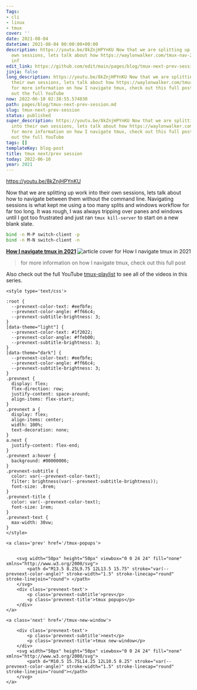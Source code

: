 ```yaml
---
Tags:
- cli
- linux
- tmux
cover: ''
date: 2021-08-04
datetime: 2021-08-04 00:00:00+00:00
description: https://youtu.be/8kZnjHPYnKU Now that we are splitting up work into their
  own sessions, lets talk about how https://waylonwalker.com/tmux-nav-2021/ for more
  inf
edit_link: https://github.com/edit/main/pages/blog/tmux-next-prev-session.md
jinja: false
long_description: https://youtu.be/8kZnjHPYnKU Now that we are splitting up work into
  their own sessions, lets talk about how https://waylonwalker.com/tmux-nav-2021/
  for more information on how I navigate tmux, check out this full post Also check
  out the full YouTube
now: 2022-06-10 02:38:55.574030
path: pages/blog/tmux-next-prev-session.md
slug: tmux-next-prev-session
status: published
super_description: https://youtu.be/8kZnjHPYnKU Now that we are splitting up work
  into their own sessions, lets talk about how https://waylonwalker.com/tmux-nav-2021/
  for more information on how I navigate tmux, check out this full post Also check
  out the full YouTube
tags: []
templateKey: blog-post
title: tmux next/prev session
today: 2022-06-10
year: 2021
---
```


https://youtu.be/8kZnjHPYnKU

Now that we are splitting up work into their own sessions, lets talk about how
to navigate between them without the command line.  Navigating sessions is what
kept me using a too many splits and windows workflow for far too long.  It was
rough, I was always tripping over panes and windows until I got too frustrated
and just ran `tmux kill-server`  to start on a new blank slate.

``` bash
bind -n M-P switch-client -p
bind -n M-N switch-client -n
```


  <div class="onelinelink-wrapper">
      <a class="onelinelink" href="https://waylonwalker.com/tmux-nav-2021/">
          <img style="float: right;" align='right' src="https://images.waylonwalker.com/tmux-nav-2021-og_250x140.png" alt="article cover for 
 How I navigate tmux in 2021
"/>
          <p><strong>
 How I navigate tmux in 2021
</strong></p>
      </a>
  </div>


> for more information on how I navigate tmux, check out this full post


Also check out the full YouTube
[tmux-playlist](https://www.youtube.com/playlist?list=PLTRNG6WIHETB4reAxbWza3CZeP9KL6Bkr)
to see all of the videos in this series.
<div class='prevnext'>

    <style type='text/css'>

    :root {
      --prevnext-color-text: #eefbfe;
      --prevnext-color-angle: #ff66c4;
      --prevnext-subtitle-brightness: 3;
    }
    [data-theme="light"] {
      --prevnext-color-text: #1f2022;
      --prevnext-color-angle: #ffeb00;
      --prevnext-subtitle-brightness: 3;
    }
    [data-theme="dark"] {
      --prevnext-color-text: #eefbfe;
      --prevnext-color-angle: #ff66c4;
      --prevnext-subtitle-brightness: 3;
    }
    .prevnext {
      display: flex;
      flex-direction: row;
      justify-content: space-around;
      align-items: flex-start;
    }
    .prevnext a {
      display: flex;
      align-items: center;
      width: 100%;
      text-decoration: none;
    }
    a.next {
      justify-content: flex-end;
    }
    .prevnext a:hover {
      background: #00000006;
    }
    .prevnext-subtitle {
      color: var(--prevnext-color-text);
      filter: brightness(var(--prevnext-subtitle-brightness));
      font-size: .8rem;
    }
    .prevnext-title {
      color: var(--prevnext-color-text);
      font-size: 1rem;
    }
    .prevnext-text {
      max-width: 30vw;
    }
    </style>
    
    <a class='prev' href='/tmux-popups'>
    

        <svg width="50px" height="50px" viewbox="0 0 24 24" fill="none" xmlns="http://www.w3.org/2000/svg">
            <path d="M13.5 8.25L9.75 12L13.5 15.75" stroke="var(--prevnext-color-angle)" stroke-width="1.5" stroke-linecap="round" stroke-linejoin="round"> </path>
        </svg>
        <div class='prevnext-text'>
            <p class='prevnext-subtitle'>prev</p>
            <p class='prevnext-title'>tmux popups</p>
        </div>
    </a>
    
    <a class='next' href='/tmux-new-window'>
    
        <div class='prevnext-text'>
            <p class='prevnext-subtitle'>next</p>
            <p class='prevnext-title'>tmux new-window</p>
        </div>
        <svg width="50px" height="50px" viewbox="0 0 24 24" fill="none" xmlns="http://www.w3.org/2000/svg">
            <path d="M10.5 15.75L14.25 12L10.5 8.25" stroke="var(--prevnext-color-angle)" stroke-width="1.5" stroke-linecap="round" stroke-linejoin="round"></path>
        </svg>
    </a>
  </div>